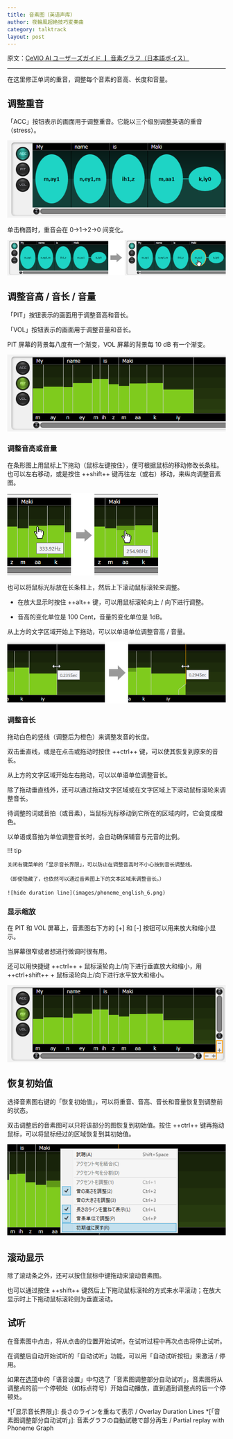```yaml
---
title: 音素图（英语声库）
author: 夜輪風超絶技巧変奏曲
category: talktrack
layout: post
---
```

原文：[CeVIO AI ユーザーズガイド ┃ 音素グラフ（日本語ボイス）](https://cevio.jp/guide/cevio_ai/talktrack/phoneme_english/)

---
在这里修正单词的重音，调整每个音素的音高、长度和音量。

## 调整重音

「ACC」按钮表示的画面用于调整重音。它能以三个级别调整英语的重音（stress）。

![stress](images/phoneme_english_1.png)

单击椭圆时，重音会在 0→1→2→0 间变化。

![change stress](images/phoneme_english_2.png)

## 调整音高 / 音长 / 音量

「PIT」按钮表示的画面用于调整音高和音长。

「VOL」按钮表示的画面用于调整音量和音长。

PIT 屏幕的背景每八度有一个渐变，VOL 屏幕的背景每 10 dB 有一个渐变。

![pit](images/phoneme_english_3.png)

### 调整音高或音量

在条形图上用鼠标上下拖动（鼠标左键按住），便可根据鼠标的移动修改长条柱。也可以左右移动，或是按住 ++shift++ 键再往左（或右）移动，来纵向调整音素图。

![adjust pit](images/phoneme_english_4.png)

也可以将鼠标光标放在长条柱上，然后上下滚动鼠标滚轮来调整。

- 在放大显示时按住 ++alt++ 键，可以用鼠标滚轮向上 / 向下进行调整。

- 音高的变化单位是 100 Cent，音量的变化单位是 1dB。

从上方的文字区域开始上下拖动，可以以单语单位调整音高 / 音量。

![adjust in group](images/phoneme_english_5.png)

### 调整音长

拖动白色的竖线（调整后为橙色）来调整发音的长度。

双击垂直线，或是在点击或拖动时按住 ++ctrl++ 键，可以使其恢复到原来的音长。

从上方的文字区域开始左右拖动，可以以单语单位调整音长。

除了拖动垂直线外，还可以通过拖动文字区域或在文字区域上下滚动鼠标滚轮来调整音长。

待调整的词或音拍（或音素），当鼠标光标移动到它所在的区域内时，它会变成橙色。

以单语或音拍为单位调整音长时，会自动确保辅音与元音的比例。

!!! tip

    关闭右键菜单的「显示音长界限」，可以防止在调整音高时不小心按到音长调整线。

    （即使隐藏了，也依然可以通过音素图上下的文本区域来调整音长。）

    ![hide duration line](images/phoneme_english_6.png)

### 显示缩放

在 PIT 和 VOL 屏幕上，音素图右下方的 [+] 和 [-] 按钮可以用来放大和缩小显示。

当屏幕很窄或者想进行微调时很有用。

还可以用快捷键 ++ctrl++ + 鼠标滚轮向上/向下进行垂直放大和缩小，用 ++ctrl+shift++ + 鼠标滚轮向上/向下进行水平放大和缩小。

![display](images/phoneme_english_7.png)

## 恢复初始值

选择音素图右键的「恢复初始值」，可以将重音、音高、音长和音量恢复到调整前的状态。

双击调整后的音素图可以只将该部分的图恢复到初始值。按住 ++ctrl++ 键再拖动鼠标，可以将鼠标经过的区域恢复到其初始值。

![reset](images/phoneme_english_8.png)

## 滚动显示

除了滚动条之外，还可以按住鼠标中键拖动来滚动音素图。

也可以通过按住 ++shift++ 键然后上下拖动鼠标滚轮的方式来水平滚动；在放大显示时上下拖动鼠标滚轮则为垂直滚动。

## 试听

在音素图中点击，将从点击的位置开始试听。在试听过程中再次点击将停止试听。

在调整后自动开始试听的「自动试听」功能，可以用「自动试听按钮」来激活 / 停用。

如果在[选项](../option/option.md)中的「语音设置」中勾选了「音素图调整部分自动试听」，音素图将从调整点的前一个停顿处（如标点符号）开始自动播放，直到遇到调整点的后一个停顿处。

*[「显示音长界限」]: 長さのラインを重ねて表示 / Overlay Duration Lines
*[「音素图调整部分自动试听」]: 音素グラフの自動試聴で部分再生 / Partial replay with Phoneme Graph
